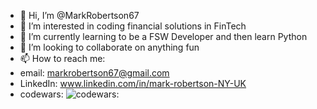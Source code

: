 - 👋 Hi, I’m @MarkRobertson67
- 👀 I’m interested in coding financial solutions in FinTech
- 🌱 I’m currently learning to be a FSW Developer and then learn Python
- 💞️ I’m looking to collaborate on anything fun
- 📫 How to reach me: 
- email: <markrobertson67@gmail.com>
- LinkedIn: www.linkedin.com/in/mark-robertson-NY-UK
- codewars: ![codewars:](https://www.codewars.com/users/Goldsuccess167/badges/large)

<!---
MarkRobertson67/MarkRobertson67 is a ✨ special ✨ repository because its `README.md` (this file) appears on your GitHub profile.
You can click the Preview link to take a look at your changes.
--->
